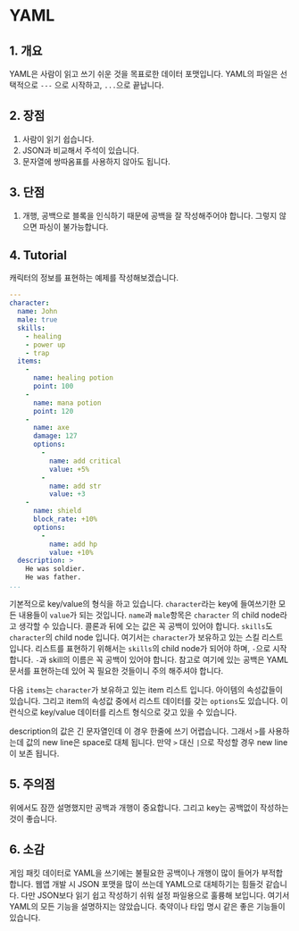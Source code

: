 # YAML

## 1. 개요

YAML은 사람이 읽고 쓰기 쉬운 것을 목표로한 데이터 포맷입니다. YAML의 파일은 선택적으로 `---` 으로 시작하고, `...`으로 끝납니다.

## 2. 장점

1. 사람이 읽기 쉽습니다.
2. JSON과 비교해서 주석이 있습니다.
3. 문자열에 쌍따옴표를 사용하지 않아도 됩니다.

## 3. 단점

1. 개행, 공백으로 블록을 인식하기 때문에 공백을 잘 작성해주어야 합니다. 그렇지 않으면 파싱이 불가능합니다.

## 4. Tutorial

캐릭터의 정보를 표현하는 예제를 작성해보겠습니다.

```YAML
---
character:
  name: John
  male: true
  skills:
    - healing
    - power up
    - trap
  items:
    -
      name: healing potion
      point: 100
    -
      name: mana potion
      point: 120
    -
      name: axe
      damage: 127
      options:
        -
          name: add critical
          value: +5%
        -
          name: add str
          value: +3
    -
      name: shield
      block_rate: +10%
      options:
        -
          name: add hp
          value: +10%
  description: >
    He was soldier.
    He was father.
...
```

기본적으로 key/value의 형식을 하고 있습니다. `character`라는 key에 들여쓰기한 모든 내용들이 `value`가 되는 것입니다. `name`과 `male`항목은 `character` 의 child node라고 생각할 수 있습니다. 콜론과 뒤에 오는 값은 꼭 공백이 있어야 합니다. `skills`도 `character`의 child node 입니다. 여기서는 `character`가 보유하고 있는 스킬 리스트 입니다. 리스트를 표현하기 위해서는 `skills`의 child node가 되어야 하며, `-`으로 시작 합니다. `-`과 skill의 이름은 꼭 공백이 있어야 합니다. 참고로 여기에 있는 공백은 YAML문서를 표현하는데 있어 꼭 필요한 것들이니 주의 해주셔야 합니다.

다음 `items`는 `character`가 보유하고 있는 item 리스트 입니다. 아이템의 속성값들이 있습니다. 그리고 item의 속성값 중에서 리스트 데이터를 갖는 `options`도 있습니다. 이런식으로 key/value 데이터를 리스트 형식으로 갖고 있을 수 있습니다.

description의 값은 긴 문자열인데 이 경우 한줄에 쓰기 어렵습니다. 그래서 `>`를 사용하는데 값의 new line은 space로 대체 됩니다. 만약 `>` 대신 `|`으로 작성할 경우 new line이 보존 됩니다.

## 5. 주의점

위에서도 잠깐 설명했지만 공백과 개행이 중요합니다. 그리고 key는 공백없이 작성하는 것이 좋습니다.

## 6. 소감

게임 패킷 데이터로 YAML을 쓰기에는 불필요한 공백이나 개행이 많이 들어가 부적합 합니다. 웹앱 개발 시 JSON 포맷을 많이 쓰는데 YAML으로 대체하기는 힘들것 같습니다. 다만 JSON보다 읽기 쉽고 작성하기 쉬워 설정 파일용으로 훌륭해 보입니다. 여기서 YAML의 모든 기능을 설명하지는 않았습니다. 축약이나 타입 명시 같은 좋은 기능들이 있습니다.
